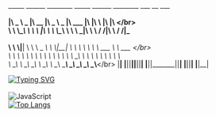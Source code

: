## 
 _____ ______   ________  _____ ______   ________  ___  __    ___  __</br>           
|\   _ \  _   \|\   __  \|\   _ \  _   \|\   ___ \|\  \|\  \ |\  \|\  \</br>         
\ \  \\\__\ \  \ \  \|\  \ \  \\\__\ \  \ \  \_|\ \ \  \/  /|\ \  \/  /|_</br>       
 \ \  \\|__| \  \ \   _  _\ \  \\|__| \  \ \  \ \\ \ \   ___  \ \   ___  \</br>      
  \ \  \    \ \  \ \  \\  \\ \  \    \ \  \ \  \_\\ \ \  \\ \  \ \  \\ \  \ ___</br> 
   \ \__\    \ \__\ \__\\ _\\ \__\    \ \__\ \_______\ \__\\ \__\ \__\\ \__\\__\</br>
    \|__|     \|__|\|__|\|__|\|__|     \|__|\|_______|\|__| \|__|\|__| \|__\|__|</br>

[![Typing SVG](https://readme-typing-svg.herokuapp.com?color=%2336BCF7&lines=what's+up)](https://git.io/typing-svg)</br></br>
![JavaScript](https://img.shields.io/badge/javascript-%23323330.svg?style=for-the-badge&logo=javascript&logoColor=%23F7DF1E)</br>
[![Top Langs](https://github-readme-stats.vercel.app/api/top-langs/?username=marmadukkk&layout=compact)](https://github.com/marmadukkk/github-readme-stats)
